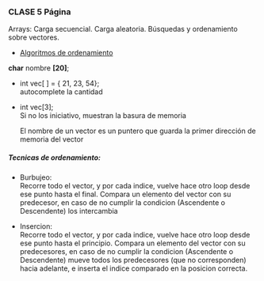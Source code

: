 ### CLASE 5 Página
Arrays: Carga secuencial. Carga aleatoria. Búsquedas y ordenamiento sobre vectores.
- [Algoritmos de ordenamiento](https://www.utnfravirtual.org.ar/mod/resource/view.php?id=6243)


**char** nombre **[20]**;  <br>

- int vec[ ] = { 21, 23, 54}; <br>
  autocomplete la cantidad<br>

- int vec[3];  <br>
  Si no los iniciativo, muestran la basura de memoria <br>

  El nombre de un vector es un puntero que guarda la primer dirección de memoria del vector

##### Tecnicas de ordenamiento:

- Burbujeo:<br>
Recorre todo el vector, y por cada indice, vuelve hace otro loop desde ese punto hasta el final.
Compara un elemento del vector con su predecesor, en caso de no cumplir la condicion (Ascendente o Descendente) los intercambia<br>

- Insercion:<br>
Recorre todo el vector, y por cada indice, vuelve hace otro loop desde ese punto hasta el principio.
Compara un elemento del vector con su predecesores, en caso de no cumplir la condicion (Ascendente o Descendente) mueve todos los predecesores (que no corresponden) hacia adelante, e inserta el indice comparado en la posicion correcta. <br>
